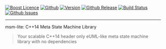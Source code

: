 <a href="http://www.boost.org/LICENSE_1_0.txt" target="_blank">![Boost Licence](http://img.shields.io/badge/license-boost-blue.svg)</a>
<a href="https://github.com/boost-experimental/msm-lite" target="_blank">![Github](https://img.shields.io/badge/msm_lite-github-blue.svg)</a>
<a href="https://github.com/boost-experimental/msm-lite/releases" target="_blank">![Version](https://badge.fury.io/gh/boost-experimental%2Fmsm-lite.svg)</a>
<a href="https://github.com/boost-experimental/msm-lite/releases/latest" target="_blank">![Github Release](http://img.shields.io/github/release/boost-experimental/msm-lite.svg)</a>
<a href="https://travis-ci.org/boost-experimental/msm-lite" target="_blank">![Build Status](https://img.shields.io/travis/boost-experimental/msm-lite/cpp14.svg?label=linux/osx)</a>
<a href="http://github.com/boost-experimental/msm-lite/issues" target="_blank">![Github Issues](https://img.shields.io/github/issues/boost-experimental/msm-lite.svg)</a>

---------------------------------------

msm-lite: C++14 Meta State Machine Library

> Your scalable C++14 header only eUML-like meta state machine library with no dependencies
